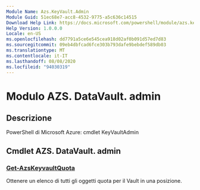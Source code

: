 ```yaml
---
Module Name: Azs.KeyVault.Admin
Module Guid: 51ec68e7-acc8-4532-9775-a5c636c14515
Download Help Link: https://docs.microsoft.com/powershell/module/azs.keyvault.admin
Help Version: 1.0.0.0
Locale: en-US
ms.openlocfilehash: dd7791a5ce6e545cea918d02af0b091d57ed7d83
ms.sourcegitcommit: 09eb4dbfcad6fce303b793dafe9bebdef589db03
ms.translationtype: MT
ms.contentlocale: it-IT
ms.lasthandoff: 08/08/2020
ms.locfileid: "94030319"
---
```

# Modulo AZS. DataVault. admin
## Descrizione
PowerShell di Microsoft Azure: cmdlet KeyVaultAdmin

## Cmdlet AZS. DataVault. admin
### [Get-AzsKeyvaultQuota](Get-AzsKeyvaultQuota.md)
Ottenere un elenco di tutti gli oggetti quota per il Vault in una posizione.

